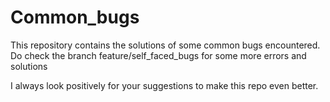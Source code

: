# Common_bugs
This repository contains the solutions of some common bugs encountered.
Do check the branch feature/self_faced_bugs for some more errors and solutions

I always look positively for your suggestions to make this repo even better.
